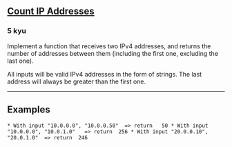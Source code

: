 <h2><a href=https://www.codewars.com/kata/526989a41034285187000de4/train/javascript target="_blank">Count IP Addresses</a></h2><h3>5 kyu</h3><p>Implement a function that receives two IPv4 addresses, and returns the number of addresses between them (including the first one, excluding the last one).</p><p>All inputs will be valid IPv4 addresses in the form of strings. The last address will always be greater than the first one.</p><hr><h2 id="examples">Examples</h2><pre><code>* With input "10.0.0.0", "10.0.0.50"  =&gt; return   50 * With input "10.0.0.0", "10.0.1.0"   =&gt; return  256 * With input "20.0.0.10", "20.0.1.0"  =&gt; return  246</code></pre>